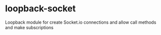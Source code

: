 # loopback-socket
Loopback module for create Socket.io connections and allow call methods and make subscriptions
